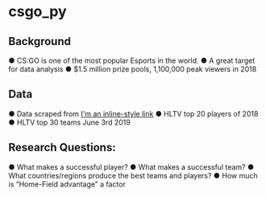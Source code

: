 # csgo_py

## Background
● CS:GO is one of the most popular Esports in the world.
● A great target for data analysis
● $1.5 million prize pools, 1,100,000 peak viewers in 2018

## Data
● Data scraped from [I'm an inline-style link](https://www.hltv.org)
● HLTV top 20 players of 2018
● HLTV top 30 teams June 3rd 2019

## Research Questions:
● What makes a successful player?
● What makes a successful team?
● What countries/regions produce the best teams and players?
● How much is “Home-Field advantage” a factor

